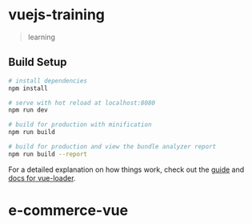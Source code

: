 # vuejs-training

> learning

## Build Setup

``` bash
# install dependencies
npm install  

# serve with hot reload at localhost:8080
npm run dev 

# build for production with minification
npm run build 

# build for production and view the bundle analyzer report
npm run build --report        
```

For a detailed explanation on how things work, check out the [guide](http://vuejs-templates.github.io/webpack/) and [docs for vue-loader](http://vuejs.github.io/vue-loader).
# e-commerce-vue

